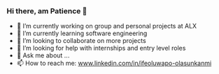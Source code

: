 ### Hi there, am Patience  👋
- 🔭 I’m currently working on group and personal projects at ALX
- 🌱 I’m currently learning software engineering
- 👯 I’m looking to collaborate on more projects
- 🤔 I’m looking for help with internships and entry level roles
- 💬 Ask me about ...
- 📫 How to reach me: www.linkedin.com/in/ifeoluwapo-olasunkanmi
